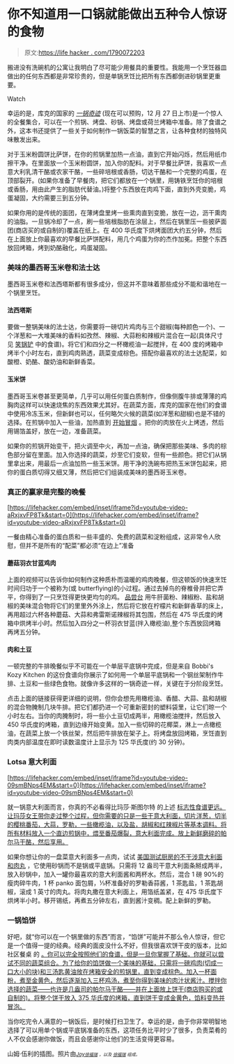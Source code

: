 # 你不知道用一口锅就能做出五种令人惊讶的食物

> 原文:[https://life hacker . com/1790072203](https://lifehacker.com/five-surprising-meals-you-didnt-know-you-could-make-in-1790072203)

搬进没有洗碗机的公寓让我明白了尽可能少用餐具的重要性。我能用一个烹饪器皿做出的任何东西都是非常珍贵的，但是单锅烹饪比把所有东西都倒进砂锅里更重要。

Watch

幸运的是，库克的国家的 [*一锅奇迹*](https://www.amazon.com/dp/1940352843?asc_campaign=InlineText&asc_refurl=https://lifehacker.com/five-surprising-meals-you-didnt-know-you-could-make-in-1790072203&asc_source=&linkCode=ogi&psc=1&smid=AFG68RIJNM3LY&tag=kinjalifehackerlink-20&th=1) (现在可以预购，12 月 27 日上市)是一个惊人的全餐集合，可以在一个煎锅、烤盘、砂锅、烤盘或荷兰烤箱中准备。除了食谱之外，这本书还提供了一些关于如何制作一锅饭菜的智慧之言，让各种食材的独特风味散发出来。

对于玉米粉圆饼比萨饼，在你的煎锅里加热一点油，直到它开始闪烁，然后用纸巾擦干净。在里面放一个玉米粉圆饼，加入你的配料。对于早餐比萨饼，我喜欢一点意大利乳清干酪或农家干酪，一些碎培根或香肠，切达干酪和一个完整的鸡蛋，在顶部裂开。(如果你准备了早餐肉，把它们都放在一个锅里，用铸铁烹饪你的培根或香肠，用由此产生的脂肪代替油。)将整个东西放在肉鸡下面，直到外壳变脆，鸡蛋凝固，大约需要三到五分钟。

如果你用的是传统的面团，在薄烤盘里烤一些熏肉直到变脆，放在一边，沥干熏肉的油脂。一旦锅冷却了一点，刷一些培根脂肪在涂层上，然后在锅里压一些披萨面团(商店买的或自制的)覆盖在纸上。在 400 华氏度下烘烤面团大约五分钟，然后在上面放上你最喜欢的早餐比萨饼配料，用几个鸡蛋为你的杰作加冕。把整个东西放回烤箱，烤到奶酪融化，鸡蛋凝固。

### 美味的墨西哥玉米卷和法士达

墨西哥玉米卷和法西塔斯都有很多成分，但这并不意味着那些成分不能和谐地在一个锅里烹饪。

#### **法西塔斯**

要做一整锅美味的法士达，你需要将一磅切片鸡肉与三个甜椒(每种颜色一个)、一个洋葱和一大堆美味的香料如孜然、辣椒、大蒜粉和辣椒片混合在一起(具体尺寸见 [笑锅铲](http://laughingspatula.com/sheet-pan-fajitas/) 中的食谱)。将它们和四分之一杯橄榄油一起搅拌，在 400 度的烤箱中烤半个小时左右，直到鸡肉熟透，蔬菜变成棕色。搭配你最喜欢的法士达配菜，如酸橙、奶酪、酸奶油和新鲜香菜。

#### **玉米饼**

墨西哥玉米卷甚至更简单，几乎可以用任何蛋白质制作，但像侧腹牛排或薄薄的鸡胸肉这样可以快速烧焦的东西效果尤其好。在蔬菜方面，库克的国家在他们的食谱中使用冷冻玉米，但新鲜也可以，任何略欠火候的蔬菜(如洋葱和甜椒)也是不错的选择。在煎锅中加入一些油，加热直到 [开始冒烟](https://lifehacker.com/for-optimal-browning-heat-oil-until-it-just-starts-smo-1789577982) 。把你的肉放在火上烤透，然后用锡箔盖好，放在一边，准备蔬菜。

如果你的煎锅开始变干，把火调至中火，再加一点油，确保把那些美味、多肉的棕色部分留在里面。加入你选择的蔬菜，炒至它们变软，但有一些颜色。把它们从锅里拿出来，用最后一点油加热一些玉米饼。用干净的洗碗布把热玉米饼包起来，把你的蛋白质切得又细又薄，然后把它们组装成美味的墨西哥玉米卷。

### 真正的赢家是完整的晚餐

 [https://lifehacker.com/embed/inset/iframe?id=youtube-video-aRxjxvFP8Tk&start=0](https://lifehacker.com/embed/inset/iframe?id=youtube-video-aRxjxvFP8Tk&start=0) 

一餐由精心准备的蛋白质和一些丰盛的、免费的蔬菜和淀粉组成，这非常令人欣慰，但并不是所有的“配菜”都必须“在边上”准备

#### **蘑菇羽衣甘蓝鸡肉**

上面的视频可以告诉你如何制作这种质朴而温暖的鸡肉晚餐，但这顿饭的快速烹饪时间归功于一个被称为(或 butterflying)的小过程。通过去掉鸟的脊椎骨并把它弄平，你得到了一只烹饪得更快更均匀的鸡。 [品尝台](https://www.tastingtable.com/cook/recipes/sheet-tray-one-pan-spatchcocked-chicken-mushrooms-kale-recipe-easy-chicken-recipes) 用牛肝菌粉、辣椒粉、盐和胡椒的美味混合物将它们的里里外外涂上，然后将它放在柠檬片和新鲜香草的床上，再用超过六杯各种蘑菇、大蒜和弗雷斯诺辣椒将其包围，然后在 475 华氏度的烤箱中烘烤半小时。然后加入四分之一杯羽衣甘蓝(拌入橄榄油),整个东西放回烤箱再烤五分钟。

#### **肉和土豆**

一顿完整的牛排晚餐似乎不可能在一个单层平底锅中完成，但是来自 Bobbi's Kozy Kitchen 的这份食谱向你展示了如何用一个单层平底锅和一个钢丝架制作牛排、土豆和一些绿色食物。就像许多这样的一锅奇迹一样，关键在于分阶段烹饪。

点击上面的链接获得更详细的说明，但你会想先用橄榄油、香醋、大蒜、盐和胡椒的混合物腌制几块牛排。把它们都扔进一个可重新密封的塑料袋里，让它们晾一个小时左右。当你的肉腌制时，将一些小土豆切成两半，用橄榄油搅拌，然后放入 450 华氏度的烤箱，直到边缘开始变黄。加入一些切碎的花椰菜，淋上一点橄榄油，在蔬菜上放一个铁丝架，然后把牛排放在架子上。将烤盘放回烤箱，烹饪直到肉类内部温度在即时读数温度计上显示为 125 华氏度(约 30 分钟)。

### Lotsa 意大利面

 [https://lifehacker.com/embed/inset/iframe?id=youtube-video-09smBNps4EM&start=0](https://lifehacker.com/embed/inset/iframe?id=youtube-video-09smBNps4EM&start=0) 

就一锅意大利面而言，你真的不必看得比玛莎·斯图尔特 的上述 [标志性食谱更远。让玛莎女王带你走过整个过程，但你需要的只是一些干意大利面，切片洋葱，切半的樱桃番茄，大蒜，罗勒，一些橄榄油，以及盐，胡椒和红辣椒片等基本调料。将所有材料放入一个直边煎锅中，煨至番茄爆裂，意大利面完成。放上新鲜磨碎的帕尔马干酪，然后享用。](https://lifehacker.com/one-pan-pasta-is-easy-to-make-filling-and-requires-ne-1751262247)

如果你想让你的一盘菜意大利面多一点肉，试试 [美国测试厨房的不干涉意大利面和肉丸](https://www.americastestkitchen.com/guides/one-pan-wonders/hands-off-spaghetti-and-meatballs) ，它使用砂锅而不是锅或平底锅。只需将 12 盎司干意大利面条掰成两半，放入砂锅中，加入一罐你最喜欢的意大利面酱和两杯水。然后，混合 1 磅 90%的瘦肉碎牛肉，1 杯 panko 面包屑，⅓杯准备好的罗勒香蒜酱，1 茶匙盐，1 茶匙胡椒，滚成 1 英寸的肉丸。将肉丸撒在意大利面上，用箔纸盖紧，在 475 华氏度下烘烤半小时。移开锡纸，再煮五分钟左右，直到酱汁变稠。配上新鲜的罗勒。

### 一锅馅饼

好吧，就“你可以在一个锅里做的东西”而言，“馅饼”可能并不那么令人惊讶，但它是一个值得一提的经典。经典的面皮没什么不好，但我很喜欢饼干皮的版本，比如社区餐桌 的 [。你可以完全按照他们的食谱，但是一旦你掌握了基础，你就可以尝试不同的蔬菜组合。为了给你的馅饼做一个美味的基础，只需将一磅鸡肉(切成一口大小的块)和三汤匙黄油放在烤箱安全的煎锅里，直到变成棕色。加入一杯面粉，煮至金黄色，然后逐渐加入三杯鸡汤，煮至你得到美味的肉汁状酱汁。搅拌你选择的蔬菜——也许是几盎司的帕尔马干酪——并在上面放上饼干(商店购买的或自制的)。将整个饼干放入 375 华氏度的烤箱，直到饼干变成金黄色，馅料变热并冒泡。](http://communitytable.parade.com/169831/donnaelick/one-skillet-chicken-pot-pie-in-just-30-minutes/) 

当你吃完令人满意的一锅饭后，是时候打扫卫生了。幸运的是，由于你非常明智地选择了可以用单个锅或平底锅准备的东西，这项任务比平时少了很多，负责菜肴的人不仅会感谢你做饭，而且会感谢你让他们的生活变得更容易。

山姆·伍利的插图。照片由[*<small>Joy</small>*](https://www.flickr.com/photos/joyosity/3185273115/)*<small></small>*<small>[*<small>徐福瑞</small>*](https://www.flickr.com/photos/jhcloud8/113936949/) *<small>，以及</small>* [*<small>徐福瑞</small>*](https://www.flickr.com/photos/jeffreyww/15533384514/in/photolist-pECE3o-9BFNFa-8Ds238-8WjKAv-5B2QVr-8e7KSb-8YTYQc-hFxUxK-9rDh3D-91mVWo-7jbYkk-7jddss-i65oaH-7XNeNE-552LYD-6qpx77-3kRXwV-DP7fKR-BozeoQ) *<small>组成。</small>*</small>

<small></small>